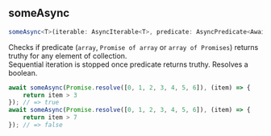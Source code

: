 ## someAsync  
```ts  
someAsync<T>(iterable: AsyncIterable<T>, predicate: AsyncPredicate<Awaited<T>>): Promise<boolean>  
```  
Checks if predicate (`array`, `Promise of array` or `array of Promises`) returns truthy for any element of collection.  
Sequential iteration is stopped once predicate returns truthy. 
Resolves a boolean.  
```ts  
await someAsync(Promise.resolve([0, 1, 2, 3, 4, 5, 6]), (item) => {  
    return item > 3  
}); // => true  
await someAsync(Promise.resolve([0, 1, 2, 3, 4, 5, 6]), (item) => {  
    return item > 7  
}); // => false  
```  
